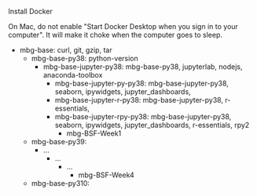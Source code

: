 
Install Docker

On Mac, do not enable "Start Docker Desktop when you sign in to your computer". It will make it choke when the computer goes to sleep.


- mbg-base: curl, git, gzip, tar
  - mbg-base-py38: python-version
    - mbg-base-jupyter-py38: mbg-base-py38, jupyterlab, nodejs, anaconda-toolbox  
        - mbg-base-jupyter-py-py38: mbg-base-jupyter-py38, seaborn, ipywidgets, jupyter_dashboards, 
        - mbg-base-jupyter-r-py38: mbg-base-jupyter-py38, r-essentials, 
        - mbg-base-jupyter-rpy-py38: mbg-base-jupyter-py38, seaborn, ipywidgets, jupyter_dashboards, r-essentials, rpy2
            - mbg-BSF-Week1
  - mbg-base-py39: 
    - ...
      - ...
        - ...
            - mbg-BSF-Week4
  - mbg-base-py310: 

